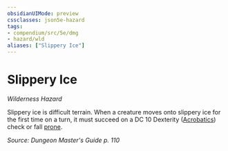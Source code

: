 ```yaml
---
obsidianUIMode: preview
cssclasses: json5e-hazard
tags:
- compendium/src/5e/dmg
- hazard/wld
aliases: ["Slippery Ice"]
---
```

# Slippery Ice
*Wilderness Hazard*  

Slippery ice is difficult terrain. When a creature moves onto slippery ice for the first time on a turn, it must succeed on a DC 10 Dexterity ([Acrobatics](/compendium/rules/skills.md#Acrobatics)) check or fall [prone](2.%20GM%20Tools/Misc%20DND%20Handbook/compendium/rules/conditions.md#prone).

*Source: Dungeon Master's Guide p. 110*